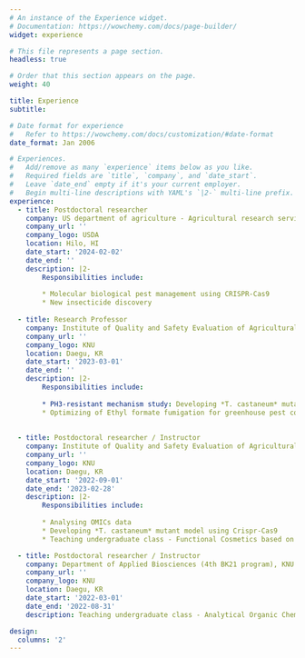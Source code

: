 ```yaml
---
# An instance of the Experience widget.
# Documentation: https://wowchemy.com/docs/page-builder/
widget: experience

# This file represents a page section.
headless: true

# Order that this section appears on the page.
weight: 40

title: Experience
subtitle:

# Date format for experience
#   Refer to https://wowchemy.com/docs/customization/#date-format
date_format: Jan 2006

# Experiences.
#   Add/remove as many `experience` items below as you like.
#   Required fields are `title`, `company`, and `date_start`.
#   Leave `date_end` empty if it's your current employer.
#   Begin multi-line descriptions with YAML's `|2-` multi-line prefix.
experience:
  - title: Postdoctoral researcher
    company: US department of agriculture - Agricultural research service (USDA-ARS)
    company_url: ''
    company_logo: USDA
    location: Hilo, HI
    date_start: '2024-02-02'
    date_end: ''
    description: |2-
        Responsibilities include:
        
        * Molecular biological pest management using CRISPR-Cas9 
        * New insecticide discovery
    
  - title: Research Professor
    company: Institute of Quality and Safety Evaluation of Agricultural Products, KNU
    company_url: ''
    company_logo: KNU
    location: Daegu, KR
    date_start: '2023-03-01'
    date_end: ''
    description: |2-
        Responsibilities include:
        
        * PH3-resistant mechanism study: Developing *T. castaneum* mutant model using Crispr-Cas9 
        * Optimizing of Ethyl formate fumigation for greenhouse pest control
       
       
  - title: Postdoctoral researcher / Instructor
    company: Institute of Quality and Safety Evaluation of Agricultural Products, KNU
    company_url: ''
    company_logo: KNU
    location: Daegu, KR
    date_start: '2022-09-01'
    date_end: '2023-02-28'
    description: |2-
        Responsibilities include:
        
        * Analysing OMICs data
        * Developing *T. castaneum* mutant model using Crispr-Cas9
        * Teaching undergraduate class - Functional Cosmetics based on Natural Product

  - title: Postdoctoral researcher / Instructor
    company: Department of Applied Biosciences (4th BK21 program), KNU
    company_url: ''
    company_logo: KNU
    location: Daegu, KR
    date_start: '2022-03-01'
    date_end: '2022-08-31'
    description: Teaching undergraduate class - Analytical Organic Chemistry Experiment & Agricultural Food Hazardous Substances Informatics

design:
  columns: '2'
---
```

